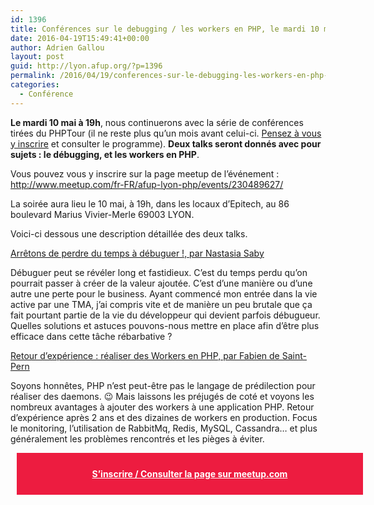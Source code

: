 ```yaml
---
id: 1396
title: Conférences sur le debugging / les workers en PHP, le mardi 10 mai à 19h
date: 2016-04-19T15:49:41+00:00
author: Adrien Gallou
layout: post
guid: http://lyon.afup.org/?p=1396
permalink: /2016/04/19/conferences-sur-le-debugging-les-workers-en-php-le-mardi-10-mai-a-19h/
categories:
  - Conférence
---
```

**Le mardi 10 mai à 19h**, nous continuerons avec la série de conférences tirées du PHPTour (il ne reste plus qu&rsquo;un mois avant celui-ci. [Pensez à vous y inscrire](http://event.afup.org/) et consulter le programme). **Deux talks seront donnés avec pour sujets : le débugging, et les workers en PHP**.

Vous pouvez vous y inscrire sur la page meetup de l’événement : <http://www.meetup.com/fr-FR/afup-lyon-php/events/230489627/>

La soirée aura lieu le 10 mai, à 19h, dans les locaux d’Epitech, au 86 boulevard Marius Vivier-Merle 69003 LYON.

Voici-ci dessous une description détaillée des deux talks.

<u>Arrêtons de perdre du temps à débuguer !, par Nastasia Saby</u>

Débuguer peut se révéler long et fastidieux. C&rsquo;est du temps perdu qu&rsquo;on pourrait passer à créer de la valeur ajoutée. C&rsquo;est d&rsquo;une manière ou d&rsquo;une autre une perte pour le business. Ayant commencé mon entrée dans la vie active par une TMA, j&rsquo;ai compris vite et de manière un peu brutale que ça fait pourtant partie de la vie du développeur qui devient parfois débugueur. Quelles solutions et astuces pouvons-nous mettre en place afin d&rsquo;être plus efficace dans cette tâche rébarbative ?

<u>Retour d’expérience : réaliser des Workers en PHP, par Fabien de Saint-Pern</u>

Soyons honnêtes, PHP n&rsquo;est peut-être pas le langage de prédilection pour réaliser des daemons. 😉 Mais laissons les préjugés de coté et voyons les nombreux avantages à ajouter des workers à une application PHP. Retour d&rsquo;expérience après 2 ans et des dizaines de workers en production. Focus le monitoring, l&rsquo;utilisation de RabbitMq, Redis, MySQL, Cassandra&#8230; et plus généralement les problèmes rencontrés et les pièges à éviter.

<div style="background-color: #ed1c40;width: 100%;padding: 25px;margin: 10px;font-weight: bold;text-align: center">
  <a style="color: #fff" href="http://www.meetup.com/fr-FR/afup-lyon-php/events/230489627/">S&rsquo;inscrire / Consulter la page sur meetup.com</a>
</div>